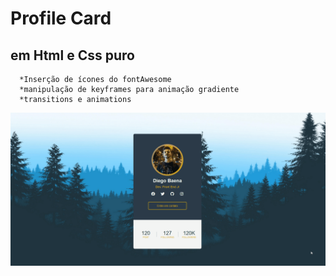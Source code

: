 # Profile Card
## em Html e Css puro

      *Inserção de ícones do fontAwesome
      *manipulação de keyframes para animação gradiente
      *transitions e animations

![card](https://raw.githubusercontent.com/diegobaena89/CSS30Days/main/04Day_Profile%20Card/card.gif)
